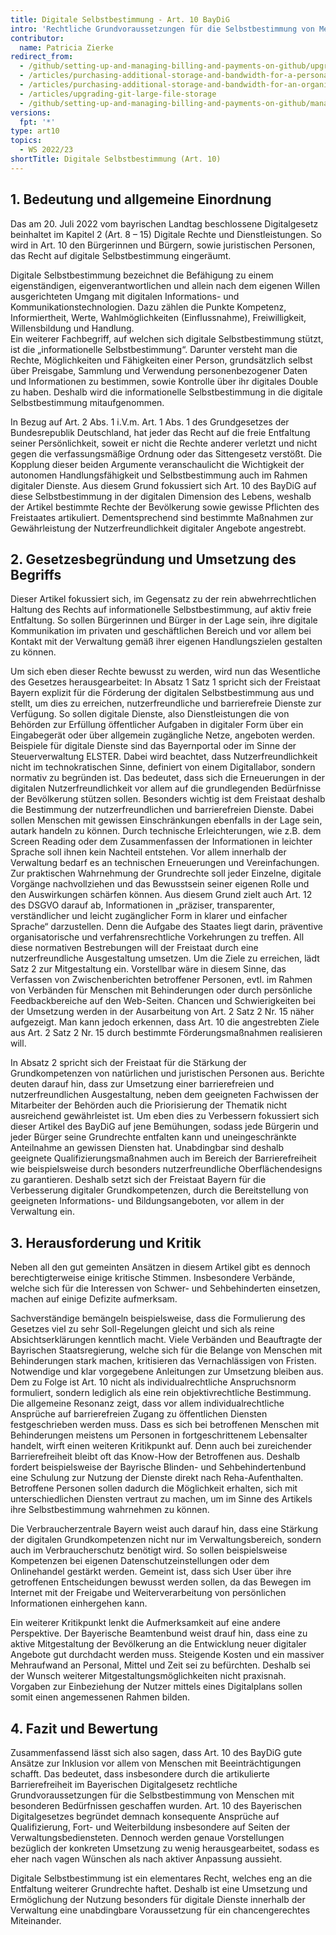 ```yaml
---
title: Digitale Selbstbestimmung - Art. 10 BayDiG
intro: 'Rechtliche Grundvoraussetzungen für die Selbstbestimmung von Menschen mit besonderen Bedürfnissen'
contributor:
  name: Patricia Zierke
redirect_from:
  - /github/setting-up-and-managing-billing-and-payments-on-github/upgrading-git-large-file-storage
  - /articles/purchasing-additional-storage-and-bandwidth-for-a-personal-account/
  - /articles/purchasing-additional-storage-and-bandwidth-for-an-organization/
  - /articles/upgrading-git-large-file-storage
  - /github/setting-up-and-managing-billing-and-payments-on-github/managing-billing-for-git-large-file-storage/upgrading-git-large-file-storage
versions:
  fpt: '*'
type: art10
topics:
  - WS 2022/23
shortTitle: Digitale Selbstbestimmung (Art. 10)
---
```


## 1.	Bedeutung und allgemeine Einordnung

Das am 20. Juli 2022 vom bayrischen Landtag beschlossene Digitalgesetz beinhaltet im Kapitel 2 (Art. 8 – 15) Digitale Rechte und Dienstleistungen. So wird in Art. 10 den Bürgerinnen und Bürgern, sowie juristischen Personen, das Recht auf digitale Selbstbestimmung eingeräumt. 

Digitale Selbstbestimmung bezeichnet die Befähigung zu einem eigenständigen, eigenverantwortlichen und allein nach dem eigenen Willen ausgerichteten Umgang mit digitalen Informations- und Kommunikationstechnologien.  Dazu zählen die Punkte Kompetenz, Informiertheit, Werte, Wahlmöglichkeiten (Einflussnahme), Freiwilligkeit, Willensbildung und Handlung.  
Ein weiterer Fachbegriff, auf welchen sich digitale Selbstbestimmung stützt, ist die „informationelle Selbstbestimmung“. Darunter versteht man die Rechte, Möglichkeiten und Fähigkeiten einer Person, grundsätzlich selbst über Preisgabe, Sammlung und Verwendung personenbezogener Daten und Informationen zu bestimmen, sowie Kontrolle über ihr digitales Double zu haben. Deshalb wird die informationelle Selbstbestimmung in die digitale Selbstbestimmung mitaufgenommen.  

In Bezug auf Art. 2 Abs. 1 i.V.m. Art. 1 Abs. 1 des Grundgesetzes der Bundesrepublik Deutschland, hat jeder das Recht auf die freie Entfaltung seiner Persönlichkeit, soweit er nicht die Rechte anderer verletzt und nicht gegen die verfassungsmäßige Ordnung oder das Sittengesetz verstößt.  Die Kopplung dieser beiden Argumente veranschaulicht die Wichtigkeit der autonomen Handlungsfähigkeit und Selbstbestimmung auch im Rahmen digitaler Dienste. 
Aus diesem Grund fokussiert sich Art. 10 des BayDiG auf diese Selbstbestimmung in der digitalen Dimension des Lebens, weshalb der Artikel bestimmte Rechte der Bevölkerung sowie gewisse Pflichten des Freistaates artikuliert. Dementsprechend sind bestimmte Maßnahmen zur Gewährleistung der Nutzerfreundlichkeit digitaler Angebote angestrebt.  

## 2.	Gesetzesbegründung und Umsetzung des Begriffs

Dieser Artikel fokussiert sich, im Gegensatz zu der rein abwehrrechtlichen Haltung des Rechts auf informationelle Selbstbestimmung, auf aktiv freie Entfaltung. So sollen Bürgerinnen und Bürger in der Lage sein, ihre digitale Kommunikation im privaten und geschäftlichen Bereich und vor allem bei Kontakt mit der Verwaltung gemäß ihrer eigenen Handlungszielen gestalten zu können. 

Um sich eben dieser Rechte bewusst zu werden, wird nun das Wesentliche des Gesetzes herausgearbeitet: In Absatz 1 Satz 1 spricht sich der Freistaat Bayern explizit für die Förderung der digitalen Selbstbestimmung aus und stellt, um dies zu erreichen, nutzerfreundliche und barrierefreie Dienste zur Verfügung. So sollen digitale Dienste, also Dienstleistungen die von Behörden zur Erfüllung öffentlicher Aufgaben in digitaler Form über ein Eingabegerät oder über allgemein zugängliche Netze, angeboten werden. Beispiele für digitale Dienste sind das Bayernportal oder im Sinne der Steuerverwaltung ELSTER. Dabei wird beachtet, dass Nutzerfreundlichkeit nicht im technokratischen Sinne, definiert von einem Digitallabor, sondern normativ zu begründen ist. Das bedeutet, dass sich die Erneuerungen in der digitalen Nutzerfreundlichkeit vor allem auf die grundlegenden Bedürfnisse der Bevölkerung stützen sollen. 
Besonders wichtig ist dem Freistaat deshalb die Bestimmung der nutzerfreundlichen und barrierefreien Dienste. Dabei sollen Menschen mit gewissen Einschränkungen ebenfalls in der Lage sein, autark handeln zu können. Durch technische Erleichterungen, wie z.B. dem Screen Reading oder dem Zusammenfassen der Informationen in leichter Sprache soll ihnen kein Nachteil entstehen. 
Vor allem innerhalb der Verwaltung bedarf es an technischen Erneuerungen und Vereinfachungen. Zur praktischen Wahrnehmung der Grundrechte soll jeder Einzelne, digitale Vorgänge nachvollziehen und das Bewusstsein seiner eigenen Rolle und den Auswirkungen schärfen können.
Aus diesem Grund zielt auch Art. 12 des DSGVO darauf ab, Informationen in „präziser, transparenter, verständlicher und leicht zugänglicher Form in klarer und einfacher Sprache“ darzustellen. Denn die Aufgabe des Staates liegt darin, präventive organisatorische und verfahrensrechtliche Vorkehrungen zu treffen. All diese normativen Bestrebungen will der Freistaat durch eine nutzerfreundliche Ausgestaltung umsetzen. 
Um die Ziele zu erreichen, lädt Satz 2 zur Mitgestaltung ein. Vorstellbar wäre in diesem Sinne, das Verfassen von Zwischenberichten betroffener Personen, evtl. im Rahmen von Verbänden für Menschen mit Behinderungen oder durch persönliche Feedbackbereiche auf den Web-Seiten. Chancen und Schwierigkeiten bei der Umsetzung werden in der Ausarbeitung von Art. 2 Satz 2 Nr. 15 näher aufgezeigt. Man kann jedoch erkennen, dass Art. 10 die angestrebten Ziele aus Art. 2 Satz 2 Nr. 15 durch bestimmte Förderungsmaßnahmen realisieren will. 

In Absatz 2 spricht sich der Freistaat für die Stärkung der Grundkompetenzen von natürlichen und juristischen Personen aus. Berichte deuten darauf hin, dass zur Umsetzung einer barrierefreien und nutzerfreundlichen Ausgestaltung, neben dem geeigneten Fachwissen der Mitarbeiter der Behörden auch die Priorisierung der Thematik nicht ausreichend gewährleistet ist. 
Um eben dies zu Verbessern fokussiert sich dieser Artikel des BayDiG auf jene Bemühungen, sodass jede Bürgerin und jeder Bürger seine Grundrechte entfalten kann und uneingeschränkte Anteilnahme an gewissen Diensten hat. Unabdingbar sind deshalb geeignete Qualifizierungsmaßnahmen auch im Bereich der Barrierefreiheit wie beispielsweise durch besonders nutzerfreundliche Oberflächendesigns zu garantieren. 
Deshalb setzt sich der Freistaat Bayern für die Verbesserung digitaler Grundkompetenzen, durch die Bereitstellung von geeigneten Informations- und Bildungsangeboten, vor allem in der Verwaltung ein.

## 3.	Herausforderung und Kritik

Neben all den gut gemeinten Ansätzen in diesem Artikel gibt es dennoch berechtigterweise einige kritische Stimmen. 
Insbesondere Verbände, welche sich für die Interessen von Schwer- und Sehbehinderten einsetzen, machen auf einige Defizite aufmerksam. 

Sachverständige bemängeln beispielsweise, dass die Formulierung des Gesetzes viel zu sehr Soll-Regelungen gleicht und sich als reine Absichtserklärungen kenntlich macht. Viele Verbänden und Beauftragte der Bayrischen Staatsregierung, welche sich für die Belange von Menschen mit Behinderungen stark machen, kritisieren das Vernachlässigen von Fristen. Notwendige und klar vorgegebene Anleitungen zur Umsetzung bleiben aus. Dem zu Folge ist Art. 10 nicht als individualrechtliche Anspruchsnorm formuliert, sondern lediglich als eine rein objektivrechtliche Bestimmung. 
Die allgemeine Resonanz zeigt, dass vor allem individualrechtliche Ansprüche auf barrierefreien Zugang zu öffentlichen Diensten festgeschrieben werden muss. Dass es sich bei betroffenen Menschen mit Behinderungen meistens um Personen in fortgeschrittenem Lebensalter handelt, wirft einen weiteren Kritikpunkt auf. Denn auch bei zureichender Barrierefreiheit bleibt oft das Know-How der Betroffenen aus. Deshalb fordert beispielsweise der Bayrische Blinden- und Sehbehindertenbund eine Schulung zur Nutzung der Dienste direkt nach Reha-Aufenthalten.  Betroffene Personen sollen dadurch die Möglichkeit erhalten, sich mit unterschiedlichen Diensten vertraut zu machen, um im Sinne des Artikels ihre Selbstbestimmung wahrnehmen zu können. 

Die Verbraucherzentrale Bayern weist auch darauf hin, dass eine Stärkung der digitalen Grundkompetenzen nicht nur im Verwaltungsbereich, sondern auch im Verbraucherschutz benötigt wird. So sollen beispielsweise Kompetenzen bei eigenen Datenschutzeinstellungen oder dem Onlinehandel gestärkt werden.  Gemeint ist, dass sich User über ihre getroffenen Entscheidungen bewusst werden sollen, da das Bewegen im Internet mit der Freigabe und Weiterverarbeitung von persönlichen Informationen einhergehen kann. 

Ein weiterer Kritikpunkt lenkt die Aufmerksamkeit auf eine andere Perspektive.  Der Bayerische Beamtenbund weist drauf hin, dass eine zu aktive Mitgestaltung der Bevölkerung an die Entwicklung neuer digitaler Angebote gut durchdacht werden muss. Steigende Kosten und ein massiver Mehraufwand an Personal, Mittel und Zeit sei zu befürchten. Deshalb sei der Wunsch weiterer Mitgestaltungsmöglichkeiten nicht praxisnah. Vorgaben zur Einbeziehung der Nutzer mittels eines Digitalplans sollen somit einen angemessenen Rahmen bilden. 

## 4.	Fazit und Bewertung

Zusammenfassend lässt sich also sagen, dass Art. 10 des BayDiG gute Ansätze zur Inklusion vor allem von Menschen mit Beeinträchtigungen schafft. Das bedeutet, dass insbesondere durch die artikulierte Barrierefreiheit im Bayerischen Digitalgesetz rechtliche Grundvoraussetzungen für die Selbstbestimmung von Menschen mit besonderen Bedürfnissen geschaffen wurden. Art. 10 des Bayerischen Digitalgesetzes begründet demnach konsequente Ansprüche auf Qualifizierung, Fort- und Weiterbildung insbesondere auf Seiten der Verwaltungsbediensteten. Dennoch werden genaue Vorstellungen bezüglich der konkreten Umsetzung zu wenig herausgearbeitet, sodass es eher nach vagen Wünschen als nach aktiver Anpassung aussieht. 

Digitale Selbstbestimmung ist ein elementares Recht, welches eng an die Entfaltung weiterer Grundrechte haftet. Deshalb ist eine Umsetzung und Ermöglichung der Nutzung besonders für digitale Dienste innerhalb der Verwaltung eine unabdingbare Voraussetzung für ein chancengerechtes Miteinander. 

